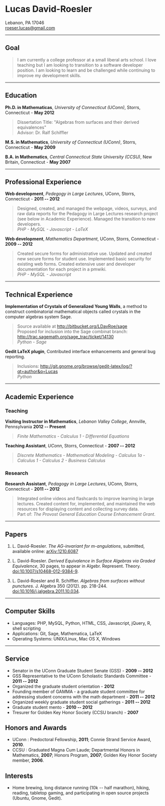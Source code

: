     
# Lucas David-Roesler

Lebanon, PA 17046  
<roeser.lucas@gmail.com>  

---

## Goal
> I am currently a college professor at a small liberal arts school. I love teaching but I am looking to transition to a software developer position.  I am looking to learn and be challenged while continuing to improve my development skills.  

---

## Education
**Ph.D. in Mathematicas**, *University of Connecticut (UConn)*, Storrs, Connecticut - **May 2012**

>Dissertation Title: "Algebras from surfaces and their derived equivalences"  
>Advisor: Dr. Ralf Schiffler

**M.S. in Mathematics**, *University of Connecticut (UConn)*, Storrs, Connecticut - **May 2009**

**B.A. in Mathematics**, *Central Connecticut State University (CCSU)*, New Britain, Connecticut - **May 2007**

---

## Professional Experience
**Web development**, *Pedegogy in Large Lectures*, UConn, Storrs, Connecticut - **2011 -- 2012**

>Designed, created, and managed the webpage, videos, surveys, and raw data reports for the Pedagogy in Large Lectures research project (see below in Academic Experience). Managed the transition to new developers.  
> *PHP - MySQL - Javascript - LaTeX*  

**Web development**, *Mathematics Department*, UConn, Storrs, Connecticut - **2009 -- 2012**

>Created secure forms for administrative use. Updated and created new secure forms for student use. Implemented basic security for existing web forms. Created extensive user and developer documentation for each project in a pmwiki.  
> *PHP - MySQL - Javascript*

---

## Technical Experience

**Implementation of Crystals of Generalized Young Walls**, a method to construct combinatorial mathematical objects called crystals in the computer algebras system Sage.

> Source available at <http://bitbucket.org/LDavRoe/sage>  
> Proposed for inclusion into the Sage combinat branch: <http://trac.sagemath.org/sage_trac/ticket/14130>  
> *Python - Sage*

**Gedit LaTeX plugin**, Contributed interface enhancements and general bug reporting.

>Inclusions: <http://git.gnome.org/browse/gedit-latex/log/?qt=author&q=Lucas>  
> *Python*

---

## Academic Experience

### Teaching

**Visiting Instructor in Mathematics**, *Lebanon Valley College*, Annville, Pennsylvania **2012 -- Present**

> *Finite Mathematics - Calculus 1 - Differential Equations*

**Teaching Assistant**, *UConn*, Storrs, Connecticut - **2007 -- 2012**  

>*Discrete Mathematics - Mathematical Modeling - Calculus 1a - Calculus 1 - Calculus 2 - Business Calculus*

### Research

**Research Assistant**, *Pedagogy in Large Lectures*, UConn, Storrs, Connecticut - **2011 -- 2012**  

>Integrated online videos and flashcards to improve learning in large lectures. Created content for, implemented, and maintained the web resources for displaying content and collecting survey data.  
Part of: *The Provost General Education Course Enhancement Grant*.

---

## Papers

1. L. David-Roesler. *The AG-invariant for m-angulations*, submitted, available online: [arXiv:1210.6087]

2. L. David-Roesler. *Derived Equivalence in Surface Algebras via Graded Equivalence*, 30 pages, to appear in Algebr. Represent. Theory. [doi:10.1007/s10468-012-9384-9][].

3. L. David-Roesler and R. Schiffler. *Algebras from surfaces without punctures*. J. Algebra 350 (2012). pp. 218-244. [doi:10.1016/j.jalgebra.2011.10.034].

---

## Computer Skills
* Languages:  PHP, MySQL, Python, HTML, CSS, Javascript, jQuery, R, shell scripting  
* Applications:  Git, Sage, Mathematica, LaTeX  
* Operating Systems:  UNIX/Linux, Mac OS X, Windows

---

## Service
* Senator in the UConn Graduate Student Senate (GSS) - **2009 -- 2012**
* GSS Representative to the UConn Scholastic Standards Committee - **2011 -- 2012**
* Organized the graduate student orientation - **2012**
* Founding member of GAMMA - a graduate student committee for addressing student concerns with the math department - **2011 -- 2012**
* Organized weekly graduate student social gatherings - **2011 -- 2012**
* Graduate student mento - **2010 -- 2012**
* Tresurer for Golden Key Honor Society (CCSU branch) - **2007**

## Honors and Awards
* UConn : Predoctoral Fellowship, **2011**; Connie Strand Service Award, **2010**.
* CCSU : Graduated Magna Cum Laude; Departmental Honors in Mathematics, **2007**; Honors Program, **2007**; Golden Key Honor Society member, **2006**.

## Interests
* Home brewing, long distance running (10k -- half marathon), hiking, reading, tabletop gaming, and participating in open source projects (Ubuntu, Gnome, Gedit).


  [Linkedin]: http://www.linkedin.com/in/lucasdavroe/ "Linkedin"
  [BitBucket]: https://bitbucket.org/LDavRoe "BitBucket"
  [doi:10.1016/j.jalgebra.2011.10.034]: http://www.sciencedirect.com/science/article/pii/S0021869311006211 "doi:10.1016/j.jalgebra.2011.10.034"
  [doi:10.1007/s10468-012-9384-9]: http://link.springer.com/article/10.1007%2Fs10468-012-9384-9 "doi:10.1007/s10468-012-9384-9"
  [arXiv:1210.6087]: http://arxiv.org/abs/1210.6087 "arXiv:1210.6087"
